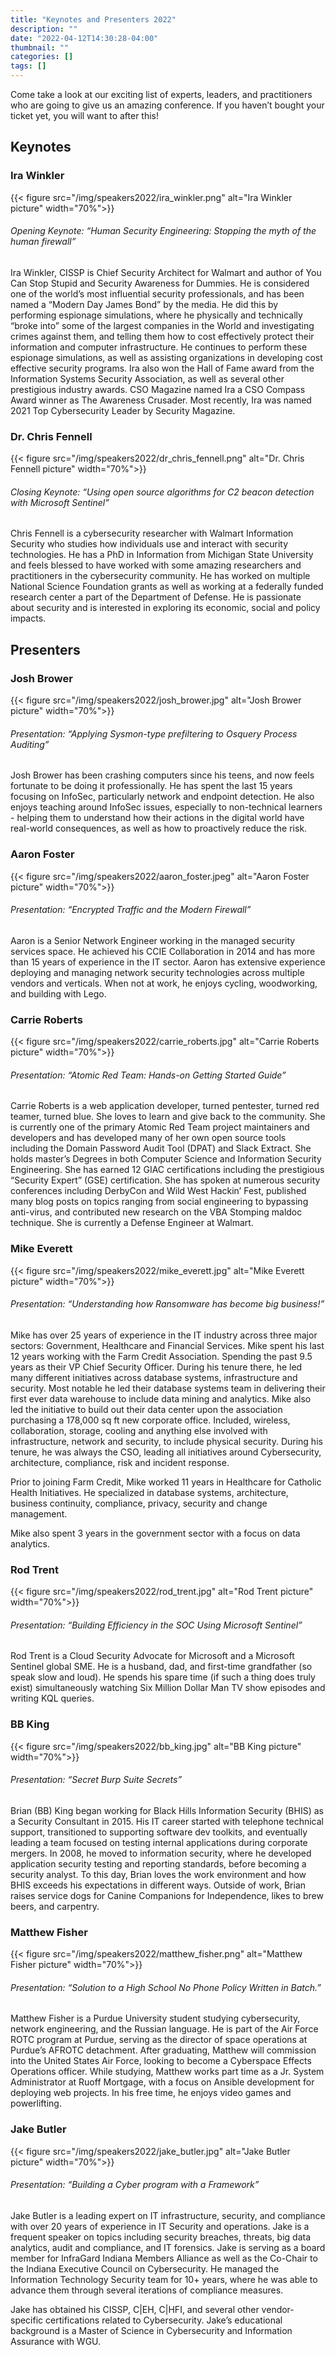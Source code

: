 ```yaml
---
title: "Keynotes and Presenters 2022"
description: ""
date: "2022-04-12T14:30:28-04:00"
thumbnail: ""
categories: []
tags: []
---
```


Come take a look at our exciting list of experts, leaders, and practitioners who are going to give us an amazing conference. If you haven’t bought your ticket yet, you will want to after this!

<!--more-->

## Keynotes

### Ira Winkler
{{< figure src="/img/speakers2022/ira_winkler.png" alt="Ira Winkler picture" width="70%">}}
###### Opening Keynote: *“Human Security Engineering: Stopping the myth of the human firewall”*

 Ira Winkler, CISSP is Chief Security Architect for Walmart and author of You Can Stop Stupid and Security Awareness for Dummies.  He is considered one of the world’s most influential security professionals, and has been named a “Modern Day James Bond” by the media.  He did this by performing espionage simulations, where he physically and technically “broke into” some of the largest companies in the World and investigating crimes against them, and telling them how to cost effectively protect their information and computer infrastructure.  He continues to perform these espionage simulations, as well as assisting organizations in developing cost effective security programs.  Ira also won the Hall of Fame award from the Information Systems Security Association, as well as several other prestigious industry awards. CSO Magazine named Ira a CSO Compass Award winner as The Awareness Crusader. Most recently, Ira was named 2021 Top Cybersecurity Leader by Security Magazine.

### Dr. Chris Fennell
{{< figure src="/img/speakers2022/dr_chris_fennell.png" alt="Dr. Chris Fennell picture" width="70%">}}
###### Closing Keynote: *“Using open source algorithms for C2 beacon detection with Microsoft Sentinel”*

Chris Fennell is a cybersecurity researcher with Walmart Information Security who studies how individuals use and interact with security technologies. He has a PhD in Information from Michigan State University and feels blessed to have worked with some amazing researchers and practitioners in the cybersecurity community. He has worked on multiple National Science Foundation grants as well as working at a federally funded research center a part of the Department of Defense. He is passionate about security and is interested in exploring its economic, social and policy impacts.

## Presenters

### Josh Brower
{{< figure src="/img/speakers2022/josh_brower.jpg" alt="Josh Brower picture" width="70%">}}
###### Presentation: *“Applying Sysmon-type prefiltering to Osquery Process Auditing”*

Josh Brower has been crashing computers since his teens, and now feels fortunate to be doing it professionally. He has spent the last 15 years focusing on InfoSec, particularly network and endpoint detection. He also enjoys teaching around InfoSec issues, especially to non-technical learners - helping them to understand how their actions in the digital world have real-world consequences, as well as how to proactively reduce the risk.

### Aaron Foster
{{< figure src="/img/speakers2022/aaron_foster.jpeg" alt="Aaron Foster picture" width="70%">}}
###### Presentation: *“Encrypted Traffic and the Modern Firewall”*

Aaron is a Senior Network Engineer working in the managed security services space.  He achieved his CCIE Collaboration in 2014 and has more than 15 years of experience in the IT sector.  Aaron has extensive experience deploying and managing network security technologies across multiple vendors and verticals. When not at work, he enjoys cycling, woodworking, and building with Lego.

### Carrie Roberts
{{< figure src="/img/speakers2022/carrie_roberts.jpg" alt="Carrie Roberts picture" width="70%">}}
###### Presentation: *“Atomic Red Team: Hands-on Getting Started Guide”*

Carrie Roberts is a web application developer, turned pentester, turned red teamer, turned blue. She loves to learn and give back to the community. She is currently one of the primary Atomic Red Team project maintainers and developers and has developed many of her own open source tools including the Domain Password Audit Tool (DPAT) and Slack Extract. She holds master’s Degrees in both Computer Science and Information Security Engineering. She has earned 12 GIAC certifications including the prestigious “Security Expert” (GSE) certification. She has spoken at numerous security conferences including DerbyCon and Wild West Hackin’ Fest, published many blog posts on topics ranging from social engineering to bypassing anti-virus, and contributed new research on the VBA Stomping maldoc technique. She is currently a Defense Engineer at Walmart.

### Mike Everett
{{< figure src="/img/speakers2022/mike_everett.jpg" alt="Mike Everett picture" width="70%">}}
###### Presentation: *“Understanding how Ransomware has become big business!”*

Mike has over 25 years of experience in the IT industry across three major sectors: Government, Healthcare and Financial Services. Mike spent his last 12 years working with the Farm Credit Association. Spending the past 9.5 years as their VP Chief Security Officer. During his tenure there, he led many different initiatives across database systems, infrastructure and security. Most notable he led their database systems team in delivering their first ever data warehouse to include data mining and analytics. Mike also led the initiative to build out their data center upon the association purchasing a 178,000 sq ft new corporate office. Included, wireless, collaboration, storage, cooling and anything else involved with infrastructure, network and security, to include physical security. During his tenure, he was always the CSO, leading all initiatives around Cybersecurity, architecture, compliance, risk and incident response.

Prior to joining Farm Credit, Mike worked 11 years in Healthcare for Catholic Health Initiatives. He specialized in database systems, architecture, business continuity, compliance, privacy, security and change management.

Mike also spent 3 years in the government sector with a focus on data analytics.

### Rod Trent
{{< figure src="/img/speakers2022/rod_trent.jpg" alt="Rod Trent picture" width="70%">}}
###### Presentation: *“Building Efficiency in the SOC Using Microsoft Sentinel”*

Rod Trent is a Cloud Security Advocate for Microsoft and a Microsoft Sentinel global SME. He is a husband, dad, and first-time grandfather (so speak slow and loud). He spends his spare time (if such a thing does truly exist) simultaneously watching Six Million Dollar Man TV show episodes and writing KQL queries.

### BB King
{{< figure src="/img/speakers2022/bb_king.jpg" alt="BB King picture" width="70%">}}
###### Presentation: *“Secret Burp Suite Secrets”*

Brian (BB) King began working for Black Hills Information Security (BHIS) as a Security Consultant in 2015. His IT career started with telephone technical support, transitioned to supporting software dev toolkits, and eventually leading a team focused on testing internal applications during corporate mergers. In 2008, he moved to information security, where he developed application security testing and reporting standards, before becoming a security analyst. To this day, Brian loves the work environment and how BHIS exceeds his expectations in different ways. Outside of work, Brian raises service dogs for Canine Companions for Independence, likes to brew beers, and carpentry.

### Matthew Fisher
{{< figure src="/img/speakers2022/matthew_fisher.png" alt="Matthew Fisher picture" width="70%">}}
###### Presentation: *“Solution to a High School No Phone Policy Written in Batch.”*

Matthew Fisher is a Purdue University student studying cybersecurity, network engineering, and the Russian language. He is part of the Air Force ROTC program at Purdue, serving as the director of space operations at Purdue’s AFROTC detachment. After graduating, Matthew will commission into the United States Air Force, looking to become a Cyberspace Effects Operations officer. While studying, Matthew works part time as a Jr. System Administrator at Ruoff Mortgage, with a focus on Ansible development for deploying web projects. In his free time, he enjoys video games and powerlifting.

### Jake Butler
{{< figure src="/img/speakers2022/jake_butler.jpg" alt="Jake Butler picture" width="70%">}}
###### Presentation: *“Building a Cyber program with a Framework”*

Jake Butler is a leading expert on IT infrastructure, security, and compliance with over 20 years of experience in IT Security and operations. Jake is a frequent speaker on topics including security breaches, threats, big data analytics, audit and compliance, and IT forensics. Jake is serving as a board member for InfraGard Indiana Members Alliance as well as the Co-Chair to the Indiana Executive Council on Cybersecurity. He managed the Information Technology Security team for 10+ years, where he was able to advance them through several iterations of compliance measures.
 
Jake has obtained his CISSP, C|EH, C|HFI, and several other vendor-specific certifications related to Cybersecurity. Jake’s educational background is a Master of Science in Cybersecurity and Information Assurance with WGU.
